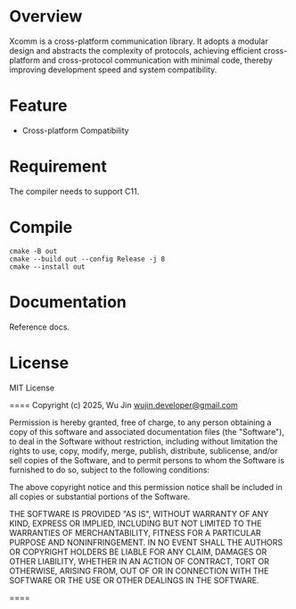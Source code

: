 # Overview
Xcomm is a cross-platform communication library. It adopts a modular design and abstracts the complexity of protocols, achieving efficient cross-platform and cross-protocol communication with minimal code, thereby improving development speed and system compatibility.

# Feature
- Cross-platform Compatibility

# Requirement
The compiler needs to support C11.


# Compile
    cmake -B out
    cmake --build out --config Release -j 8
    cmake --install out 

# Documentation
Reference docs.

# License
MIT License

====
Copyright (c) 2025, Wu Jin <wujin.developer@gmail.com>

Permission is hereby granted, free of charge, to any person obtaining a copy
of this software and associated documentation files (the "Software"), to
deal in the Software without restriction, including without limitation the
rights to use, copy, modify, merge, publish, distribute, sublicense, and/or
sell copies of the Software, and to permit persons to whom the Software is
furnished to do so, subject to the following conditions:

The above copyright notice and this permission notice shall be included in
all copies or substantial portions of the Software.

THE SOFTWARE IS PROVIDED "AS IS", WITHOUT WARRANTY OF ANY KIND, EXPRESS OR
IMPLIED, INCLUDING BUT NOT LIMITED TO THE WARRANTIES OF MERCHANTABILITY,
FITNESS FOR A PARTICULAR PURPOSE AND NONINFRINGEMENT. IN NO EVENT SHALL THE
AUTHORS OR COPYRIGHT HOLDERS BE LIABLE FOR ANY CLAIM, DAMAGES OR OTHER
LIABILITY, WHETHER IN AN ACTION OF CONTRACT, TORT OR OTHERWISE, ARISING
FROM, OUT OF OR IN CONNECTION WITH THE SOFTWARE OR THE USE OR OTHER DEALINGS
IN THE SOFTWARE.

====
